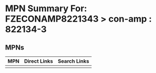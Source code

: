 



# MPN Summary For: FZECONAMP8221343 > con-amp : 822134-3

## MPNs
  

|MPN|Direct Links|Search Links|
| :--- | :--- | :--- |
||||
